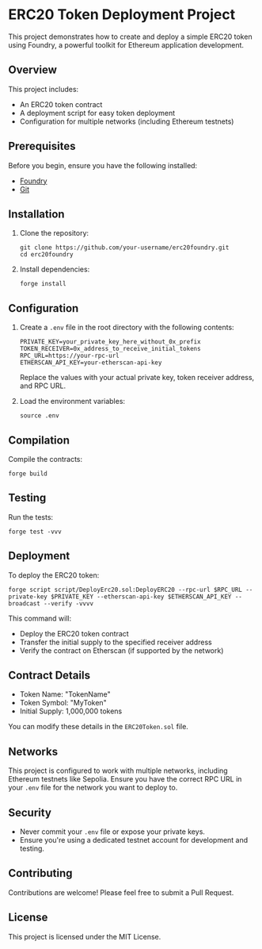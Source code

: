# ERC20 Token Deployment Project

This project demonstrates how to create and deploy a simple ERC20 token using Foundry, a powerful toolkit for Ethereum application development.

## Overview

This project includes:
- An ERC20 token contract
- A deployment script for easy token deployment
- Configuration for multiple networks (including Ethereum testnets)

## Prerequisites

Before you begin, ensure you have the following installed:
- [Foundry](https://book.getfoundry.sh/getting-started/installation)
- [Git](https://git-scm.com/book/en/v2/Getting-Started-Installing-Git)

## Installation

1. Clone the repository:
   ```
   git clone https://github.com/your-username/erc20foundry.git
   cd erc20foundry
   ```

2. Install dependencies:
   ```
   forge install
   ```

## Configuration

1. Create a `.env` file in the root directory with the following contents:
   ```
   PRIVATE_KEY=your_private_key_here_without_0x_prefix
   TOKEN_RECEIVER=0x_address_to_receive_initial_tokens
   RPC_URL=https://your-rpc-url
   ETHERSCAN_API_KEY=your-etherscan-api-key
   ```
   Replace the values with your actual private key, token receiver address, and RPC URL.

2. Load the environment variables:
   ```
   source .env
   ```

## Compilation

Compile the contracts:

```
forge build
```

## Testing

Run the tests:

```
forge test -vvv
```

## Deployment

To deploy the ERC20 token:

```
forge script script/DeployErc20.sol:DeployERC20 --rpc-url $RPC_URL --private-key $PRIVATE_KEY --etherscan-api-key $ETHERSCAN_API_KEY --broadcast --verify -vvvv
```

This command will:
- Deploy the ERC20 token contract
- Transfer the initial supply to the specified receiver address
- Verify the contract on Etherscan (if supported by the network)

## Contract Details

- Token Name: "TokenName"
- Token Symbol: "MyToken"
- Initial Supply: 1,000,000 tokens

You can modify these details in the `ERC20Token.sol` file.

## Networks

This project is configured to work with multiple networks, including Ethereum testnets like Sepolia. Ensure you have the correct RPC URL in your `.env` file for the network you want to deploy to.

## Security

- Never commit your `.env` file or expose your private keys.
- Ensure you're using a dedicated testnet account for development and testing.

## Contributing

Contributions are welcome! Please feel free to submit a Pull Request.

## License

This project is licensed under the MIT License.
